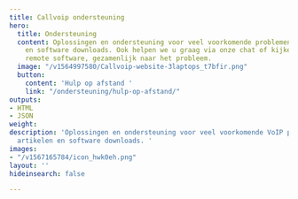 ```yaml
---
title: Callvoip ondersteuning
hero:
  title: Ondersteuning
  content: Oplossingen en ondersteuning voor veel voorkomende problemen. Handige artikelen
    en software downloads. Ook helpen we u graag via onze chat of kijken we, via onze
    remote software, gezamenlijk naar het probleem.
  image: "/v1564997580/Callvoip-website-3laptops_t7bfir.png"
  button:
    content: 'Hulp op afstand '
    link: "/ondersteuning/hulp-op-afstand/"
outputs:
- HTML
- JSON
weight: 
description: 'Oplossingen en ondersteuning voor veel voorkomende VoIP problemen. Handige
  artikelen en software downloads. '
images:
- "/v1567165784/icon_hwk0eh.png"
layout: ''
hideinsearch: false

---
```

